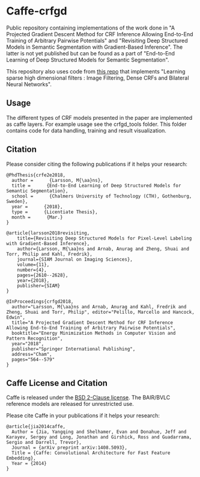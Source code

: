 # Caffe-crfgd
Public repository containing implementations of the work done in "A Projected Gradient Descent Method for CRF Inference Allowing End-to-End Training of Arbitrary Pairwise Potentials" and "Revisiting Deep Structured Models in Semantic Segmentation with Gradient-Based Inference". The latter is not yet published but can be found as a part of "End-to-End Learning of Deep Structured Models for Semantic Segmentation".

This repository also uses code from [this repo](https://github.com/MPI-IS/bilateralNN) that implements "Learning sparse high dimensional filters : Image Filtering, Dense CRFs and Bilateral Neural Networks".

## Usage
The different types of CRF models presented in the paper are implemented as caffe layers. For example usage see the crfgd_tools folder. This folder contains code for data handling, training and result visualization.

## Citation
Please consider citing the following publications if it helps your research:

	@PhdThesis{crfe2e2018,
	  author =      {Larsson, M{\aa}ns},
	  title =      {End-to-End Learning of Deep Structured Models for Semantic Segmentation},
	  school =      {Chalmers University of Technology (CTH), Gothenburg, Sweden},
	  year =      {2018},
	  type =      {Licentiate Thesis},
	  month =      {Mar.}
	}
	
	@article{larsson2018revisiting,
  		title={Revisiting Deep Structured Models for Pixel-Level Labeling with Gradient-Based Inference},
  		author={Larsson, M{\aa}ns and Arnab, Anurag and Zheng, Shuai and Torr, Philip and Kahl, Fredrik},
  		journal={SIAM Journal on Imaging Sciences},
  		volume={11},
  		number={4},
  		pages={2610--2628},
  		year={2018},
  		publisher={SIAM}
	}

	@InProceedings{crfgd2018,
	  author="Larsson, M{\aa}ns and Arnab, Anurag and Kahl, Fredrik and Zheng, Shuai and Torr, Philip", editor="Pelillo, Marcello and Hancock, Edwin",
	  title="A Projected Gradient Descent Method for CRF Inference Allowing End-to-End Training of Arbitrary Pairwise Potentials",
	  booktitle="Energy Minimization Methods in Computer Vision and Pattern Recognition",
	  year="2018",
	  publisher="Springer International Publishing",
	  address="Cham",
	  pages="564--579"
	}

## Caffe License and Citation
Caffe is released under the [BSD 2-Clause license](https://github.com/BVLC/caffe/blob/master/LICENSE).
The BAIR/BVLC reference models are released for unrestricted use.


Please cite Caffe in your publications if it helps your research:

    @article{jia2014caffe,
      Author = {Jia, Yangqing and Shelhamer, Evan and Donahue, Jeff and Karayev, Sergey and Long, Jonathan and Girshick, Ross and Guadarrama, Sergio and Darrell, Trevor},
      Journal = {arXiv preprint arXiv:1408.5093},
      Title = {Caffe: Convolutional Architecture for Fast Feature Embedding},
      Year = {2014}
    }
